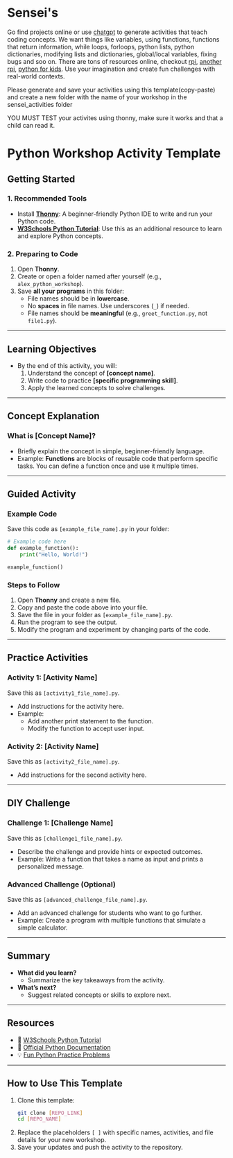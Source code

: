 # Sensei's
Go find projects online or use [chatgpt](chatgpt.com) to generate activities that teach coding concepts. We want things like variables, using functions, functions that return information, while loops, forloops, python lists, python dictionaries, modifying lists and dictionaries, global/local variables, fixing bugs and soo on. There are tons of resources online, checkout [rpi](https://www.raspberrypi.org/teach/), [another rpi](https://www.raspberrypi.org/blog/python-coding-for-kids-beyond-the-basics/), [python for kids](https://kidspython.com/#/).
Use your imagination and create fun challenges with real-world contexts.

Please generate and save your activities using this template(copy-paste) and create a new folder with the name of your workshop in the sensei_activities folder

YOU MUST TEST your activites using thonny, make sure it works and that a child can read it.


# Python Workshop Activity Template

## Getting Started

### 1. Recommended Tools
- Install **[Thonny](https://thonny.org/)**: A beginner-friendly Python IDE to write and run your Python code.
- **[W3Schools Python Tutorial](https://www.w3schools.com/python/)**: Use this as an additional resource to learn and explore Python concepts.

### 2. Preparing to Code
1. Open **Thonny**.
2. Create or open a folder named after yourself (e.g., `alex_python_workshop`).
3. Save **all your programs** in this folder:
   - File names should be in **lowercase**.
   - No **spaces** in file names. Use underscores (`_`) if needed.
   - File names should be **meaningful** (e.g., `greet_function.py`, not `file1.py`).

---

## Learning Objectives
- By the end of this activity, you will:
  1. Understand the concept of **[concept name]**.
  2. Write code to practice **[specific programming skill]**.
  3. Apply the learned concepts to solve challenges.

---

## Concept Explanation

### What is [Concept Name]?
- Briefly explain the concept in simple, beginner-friendly language.
- Example:
  **Functions** are blocks of reusable code that perform specific tasks. You can define a function once and use it multiple times.

---

## Guided Activity

### Example Code
Save this code as `[example_file_name].py` in your folder:
```python
# Example code here
def example_function():
    print("Hello, World!")

example_function()
```

### Steps to Follow
1. Open **Thonny** and create a new file.
2. Copy and paste the code above into your file.
3. Save the file in your folder as `[example_file_name].py`.
4. Run the program to see the output.
5. Modify the program and experiment by changing parts of the code.

---

## Practice Activities

### Activity 1: [Activity Name]
Save this as `[activity1_file_name].py`.

- Add instructions for the activity here.
- Example:
  - Add another print statement to the function.
  - Modify the function to accept user input.

### Activity 2: [Activity Name]
Save this as `[activity2_file_name].py`.

- Add instructions for the second activity here.

---

## DIY Challenge

### Challenge 1: [Challenge Name]
Save this as `[challenge1_file_name].py`.

- Describe the challenge and provide hints or expected outcomes.
- Example:
  Write a function that takes a name as input and prints a personalized message.

### Advanced Challenge (Optional)
Save this as `[advanced_challenge_file_name].py`.

- Add an advanced challenge for students who want to go further.
- Example:
  Create a program with multiple functions that simulate a simple calculator.

---

## Summary
- **What did you learn?**
  - Summarize the key takeaways from the activity.
- **What’s next?**
  - Suggest related concepts or skills to explore next.

---

## Resources
- 🐍 [W3Schools Python Tutorial](https://www.w3schools.com/python/)
- 🐍 [Official Python Documentation](https://docs.python.org/3/)
- 💡 [Fun Python Practice Problems](https://www.hackerrank.com/domains/tutorials/10-days-of-python)

---

## How to Use This Template
1. Clone this template:
   ```bash
   git clone [REPO_LINK]
   cd [REPO_NAME]
   ```
2. Replace the placeholders `[ ]` with specific names, activities, and file details for your new workshop.
3. Save your updates and push the activity to the repository.
